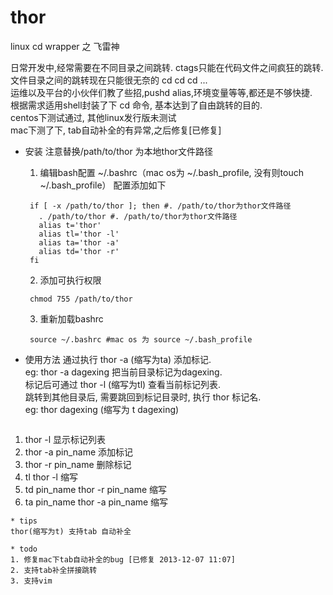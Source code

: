 thor
====

linux cd wrapper 之 飞雷神

日常开发中,经常需要在不同目录之间跳转. ctags只能在代码文件之间疯狂的跳转.  
文件目录之间的跳转现在只能很无奈的 cd  cd  cd ...  
运维以及平台的小伙伴们教了些招,pushd alias,环境变量等等,都还是不够快捷.  
根据需求适用shell封装了下 cd 命令, 基本达到了自由跳转的目的.  
centos下测试通过, 其他linux发行版未测试  
mac下测了下, tab自动补全的有异常,之后修复[已修复] 



* 安装 注意替换/path/to/thor 为本地thor文件路径
  1. 编辑bash配置 ~/.bashrc（mac os为 ~/.bash_profile, 没有则touch ~/.bash_profile） 配置添加如下

   ```shell
    if [ -x /path/to/thor ]; then #. /path/to/thor为thor文件路径
      . /path/to/thor #. /path/to/thor为thor文件路径
      alias t='thor'
      alias tl='thor -l'
      alias ta='thor -a'
      alias td='thor -r'
    fi
   ```
  2. 添加可执行权限
  
   ```shell
    chmod 755 /path/to/thor 
   ```  
  3. 重新加载bashrc
   
   ```shell
    source ~/.bashrc #mac os 为 source ~/.bash_profile
   ```

* 使用方法
  通过执行 thor -a (缩写为ta) 添加标记.  
  eg: thor -a dagexing 把当前目录标记为dagexing.  
  标记后可通过 thor -l (缩写为tl) 查看当前标记列表.   
  跳转到其他目录后, 需要跳回到标记目录时, 执行 thor 标记名.  
  eg: thor dagexing (缩写为 t dagexing)

   ```shell
 1. thor -l          显示标记列表
 2. thor -a pin_name 添加标记
 3. thor -r pin_name 删除标记
 4. tl               thor -l 缩写
 5. td pin_name      thor -r pin_name 缩写
 6. ta pin_name      thor -a pin_name 缩写
  ```
* tips
  thor(缩写为t) 支持tab 自动补全

* todo
 1. 修复mac下tab自动补全的bug [已修复 2013-12-07 11:07]
 2. 支持tab补全拼接跳转
 3. 支持vim
